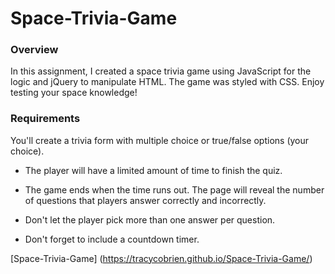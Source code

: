 # Space-Trivia-Game

###  Overview

In this assignment, I created a space trivia game using JavaScript for the logic and jQuery to manipulate HTML. The game was styled with CSS. Enjoy testing your space knowledge!


###  Requirements
 You'll create a trivia form with multiple choice or true/false options (your choice).

* The player will have a limited amount of time to finish the quiz. 

* The game ends when the time runs out. The page will reveal the number of questions that players answer correctly and incorrectly.

* Don't let the player pick more than one answer per question.

* Don't forget to include a countdown timer.

[Space-Trivia-Game] (https://tracycobrien.github.io/Space-Trivia-Game/)